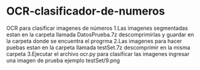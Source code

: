 # OCR-clasificador-de-numeros
OCR  para clasificar imagenes de números
1.Las imagenes segmentadas estan en la carpeta llamada DatosPrueba.7z descomprimirlas y guardar en la carpeta donde se encuentra el progrma
2.Las imagenes para hacer puebas estan en la carpeta llamada testSet.7z descomprimir en la misma carpeta
3.Ejecutar el archivo ocr.py para clasificar las imagenes ingresar una imagen de prueba ejemplo testSet/9.png 
